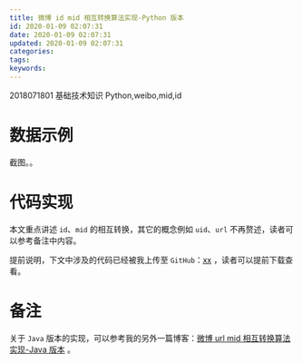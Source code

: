 ```yaml
---
title: 微博 id mid 相互转换算法实现-Python 版本
id: 2020-01-09 02:07:31
date: 2020-01-09 02:07:31
updated: 2020-01-09 02:07:31
categories:
tags:
keywords:
---
```



2018071801
基础技术知识
Python,weibo,mid,id


<!-- more -->


# 数据示例


截图。。


# 代码实现

本文重点讲述 `id`、`mid` 的相互转换，其它的概念例如 `uid`、`url` 不再赘述，读者可以参考备注中内容。

提前说明，下文中涉及的代码已经被我上传至 `GitHub`：[xx](yy) ，读者可以提前下载查看。




# 备注


关于 `Java` 版本的实现，可以参考我的另外一篇博客：[微博 url mid 相互转换算法实现-Java 版本](https://www.playpi.org/2018122001.html) 。

